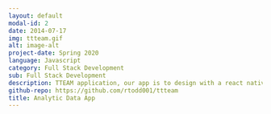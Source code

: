 ```yaml
---
layout: default
modal-id: 2
date: 2014-07-17
img: ttteam.gif
alt: image-alt
project-date: Spring 2020
language: Javascript
category: Full Stack Development
sub: Full Stack Development
description: TTEAM application, our app is to design with a react native as the front end and node js as the backend. Given a Kickstarter dataset, we have designed and built the application to house the data in which the user is able to manipulate through the front end. My role in the project was to develop the front-end of the application and create the mock template design to be used as the starting point for our 3 man team.
github-repo: https://github.com/rtodd001/ttteam
title: Analytic Data App
---
```

